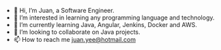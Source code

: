 - 👋 Hi, I’m Juan, a Software Engineer.
- 👀 I’m interested in learning any programming language and technology.
- 🌱 I’m currently learning Java, Angular, Jenkins, Docker and AWS.
- 💞️ I’m looking to collaborate on Java projects.
- 📫 How to reach me juan.yee@hotmail.com

<!---
juanyee/juanyee is a ✨ special ✨ repository because its `README.md` (this file) appears on your GitHub profile.
You can click the Preview link to take a look at your changes.
--->
